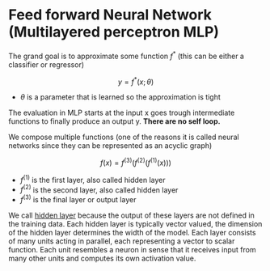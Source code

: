 # Feed forward Neural Network (Multilayered perceptron MLP)

The grand goal is to approximate some function $f^*$ (this can be either a classifier or regressor)

$$
y= f^*(x;\theta)
$$
* $\theta$ is a parameter that is learned so the approximation is tight

The evaluation in MLP starts at the input x goes trough intermediate functions to finally produce an output y. **There are no self loop.**

We compose multiple functions (one of the reasons it is called neural networks since they can be represented as an acyclic graph)

$$
f(x) = f^{(3)}(f^{(2)}(f^{(1)}(x)))
$$

* $f^{(1)}$ is the first layer, also called hidden layer
* $f^{(2)}$ is the second layer, also called hidden layer
* $f^{(3)}$ is the final layer or output layer

We call [hidden layer](hidden_unit_neural_network.md) because the output of these layers are not defined in the training data. Each hidden layer is typically vector valued, the dimension of the hidden layer determines the width of the model. Each layer consists of many units acting in parallel, each representing a vector to scalar function. Each unit resembles a neuron in sense that it receives input from many other units and computes its own activation value.
